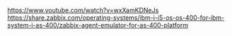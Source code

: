 https://www.youtube.com/watch?v=wxXamKDNeJs
https://share.zabbix.com/operating-systems/ibm-i-i5-os-os-400-for-ibm-system-i-as-400/zabbix-agent-emulator-for-as-400-platform
